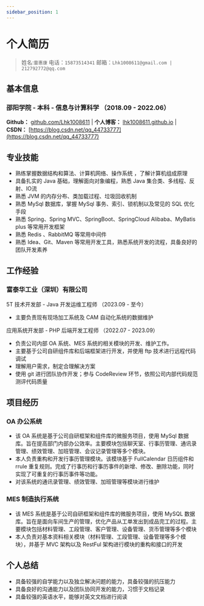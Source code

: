 ```yaml
---
sidebar_position: 1
---
```

# 个人简历

>姓名:`雷惠康`       电话：`15873514341`       邮箱：`Lhk1008611@gmail.com | 212792772@qq.com`	

## 基本信息

### 邵阳学院 - 本科 - 信息与计算科学     （2018.09 - 2022.06）


**Github：** [github.com/Lhk1008611](https://github.com/Lhk1008611)   |  **个人博客：** [lhk1008611.github.io](https://lhk1008611.github.io/)   |  **CSDN：** [https://blog.csdn.net/qq_44733777](https://blog.csdn.net/qq_44733777)

## 专业技能

- 熟练掌握数据结构和算法、计算机网络、操作系统 ，了解计算机组成原理
- 具备扎实的 Java 基础，理解面向对象编程，熟悉 Java 集合类、多线程、反射、IO流
- 熟悉 JVM 的内存分布、类加载过程、垃圾回收机制
- 熟悉 MySql 数据库，掌握 MySql 事务、索引、锁机制以及常见的 SQL 优化手段
- 熟悉 Spring、Spring MVC、SpringBoot、SpringCloud Alibaba、MyBatis plus 等常用开发框架
- 熟悉 Redis 、RabbitMQ 等常用中间件
- 熟悉 Idea、Git、Maven 等常用开发工具，熟悉系统开发的流程，具备良好的团队开发素养

## 工作经验


### 富泰华工业（深圳）有限公司


5T 技术开发部 - Java 开发运维工程师     （2023.09 - 至今）

- 主要负责现有现场加工系统及 CAM 自动化系统的数据维护


应用系统开发部 - PHP 后端开发工程师      （2022.07 - 2023.09）

- 负责公司内部 OA 系统、MES 系统的相关模块的开发、维护工作。
- 主要基于公司自研组件库和后端框架进行开发，并使用 ftp 技术进行远程代码调试
- 理解用户需求，制定合理解决方案
- 使用 git 进行团队协作开发；参与 CodeReview 环节，依照公司内部代码规范测评代码质量

## 项目经历

### OA 办公系统

- 该 OA 系统是基于公司自研框架和组件库的微服务项目，使用 MySql 数据库。旨在提高部门内部办公效率。主要模块包括聊天室、行事历管理、通讯录管理、绩效管理、加班管理、会议记录管理等多个模块。
- 本人负责重构和开发行事历管理模块。该模块基于 FullCalendar 日历组件和 rrule 重复规则。完成了行事历和行事历事件的新增、修改、删除功能，同时实现了可重复的行事历事件等功能。
- 对该系统的通讯录管理、绩效管理、加班管理等模块进行维护

### MES 制造执行系统

- 该 MES 系统是基于公司自研框架和组件库的微服务项目，使用 MySQL 数据库。旨在是面向车间生产的管理，优化产品从工单发出到成品完工的过程。主要模块包括材料管理、工段管理、客户管理、设备管理、货币管理等多个模块
- 本人负责对基本资料相关模块（材料管理、工段管理、设备管理等多个模块），并基于 MVC 架构以及 RestFul 架构进行模块的重构和接口的开发

## 个人总结

- 具备较强的自学能力以及独立解决问题的能力，具备较强的抗压能力
- 具备良好的沟通能力以及团队协同开发的能力，习惯于文档记录
- 具备较强的英语水平，能够对英文文档进行阅读